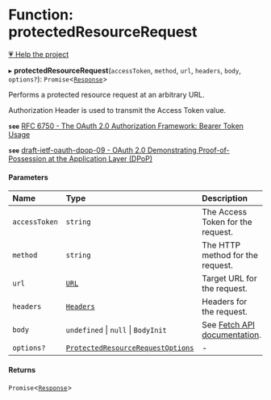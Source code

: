 # Function: protectedResourceRequest

[💗 Help the project](https://github.com/sponsors/panva)

▸ **protectedResourceRequest**(`accessToken`, `method`, `url`, `headers`, `body`, `options?`): `Promise`<[`Response`]( https://developer.mozilla.org/en-US/docs/Web/API/Response )\>

Performs a protected resource request at an arbitrary URL.

Authorization Header is used to transmit the Access Token value.

**`see`** [RFC 6750 - The OAuth 2.0 Authorization Framework: Bearer Token Usage](https://www.rfc-editor.org/rfc/rfc6750.html#section-2.1)

**`see`** [draft-ietf-oauth-dpop-09 - OAuth 2.0 Demonstrating Proof-of-Possession at the Application Layer (DPoP)](https://www.ietf.org/archive/id/draft-ietf-oauth-dpop-09.html#name-protected-resource-access)

#### Parameters

| Name | Type | Description |
| :------ | :------ | :------ |
| `accessToken` | `string` | The Access Token for the request. |
| `method` | `string` | The HTTP method for the request. |
| `url` | [`URL`]( https://developer.mozilla.org/en-US/docs/Web/API/URL ) | Target URL for the request. |
| `headers` | [`Headers`]( https://developer.mozilla.org/en-US/docs/Web/API/Headers ) | Headers for the request. |
| `body` | `undefined` \| ``null`` \| `BodyInit` | See [Fetch API documentation](https://developer.mozilla.org/en-US/docs/Web/API/fetch#body). |
| `options?` | [`ProtectedResourceRequestOptions`](../interfaces/ProtectedResourceRequestOptions.md) | - |

#### Returns

`Promise`<[`Response`]( https://developer.mozilla.org/en-US/docs/Web/API/Response )\>
